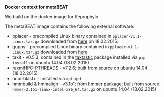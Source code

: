__Docker context for metaBEAT__

We build on the docker image for Reprophylo.

The metaBEAT image contains the following external software:

- pplacer - precompiled Linux binary contained in `pplacer-v1.1-Linux.tar.gz` downloaded from [here](http://matsen.fhcrc.org/pplacer/) on 18.02.2015.
- guppy - precompiled Linux binary contained in `pplacer-v1.1-Linux.tar.gz` downloaded from [here](http://matsen.fhcrc.org/pplacer/)
- taxit - v0.5.3; contained in the [taxtastic](https://github.com/fhcrc/taxtastic) package installed via `pip install` on ubuntu 14.04 (18.02.2015)
- raxmlHPC-PTHREADS - v7.2.6; built from source on ubuntu 14.04 (18.02.2015)
- ncbi-blast+ - installed via `apt-get`
- hmmbuild & hmmalign - v3.1b1; from [hmmer](http://hmmer.janelia.org) package; built from source `hmmer-3.1b1-linux-intel-x86_64.tar.gz` on ubuntu 14.04 (18.02.2015)

